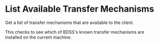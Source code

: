 # List Available Transfer Mechanisms

Get a list of transfer mechanisms that are available to the client.

This checks to see which of BDSS's known transfer mechanisms are installed on the current machine.
